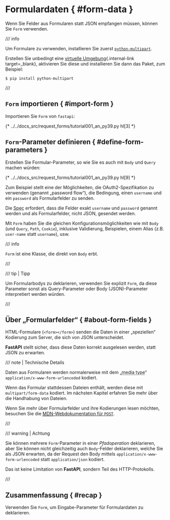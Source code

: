 # Formulardaten { #form-data }

Wenn Sie Felder aus Formularen statt JSON empfangen müssen, können Sie `Form` verwenden.

/// info

Um Formulare zu verwenden, installieren Sie zuerst <a href="https://github.com/Kludex/python-multipart" class="external-link" target="_blank">`python-multipart`</a>.

Erstellen Sie unbedingt eine [virtuelle Umgebung](../virtual-environments.md){.internal-link target=_blank}, aktivieren Sie diese und installieren Sie dann das Paket, zum Beispiel:

```console
$ pip install python-multipart
```

///

## `Form` importieren { #import-form }

Importieren Sie `Form` von `fastapi`:

{* ../../docs_src/request_forms/tutorial001_an_py39.py hl[3] *}

## `Form`-Parameter definieren { #define-form-parameters }

Erstellen Sie Formular-Parameter, so wie Sie es auch mit `Body` und `Query` machen würden:

{* ../../docs_src/request_forms/tutorial001_an_py39.py hl[9] *}

Zum Beispiel stellt eine der Möglichkeiten, die OAuth2-Spezifikation zu verwenden (genannt „password flow“), die Bedingung, einen `username` und ein `password` als Formularfelder zu senden.

Die <abbr title="Spezifikation">Spec</abbr> erfordert, dass die Felder exakt `username` und `password` genannt werden und als Formularfelder, nicht JSON, gesendet werden.

Mit `Form` haben Sie die gleichen Konfigurationsmöglichkeiten wie mit `Body` (und `Query`, `Path`, `Cookie`), inklusive Validierung, Beispielen, einem Alias (z.B. `user-name` statt `username`), usw.

/// info

`Form` ist eine Klasse, die direkt von `Body` erbt.

///

/// tip | Tipp

Um Formularbodys zu deklarieren, verwenden Sie explizit `Form`, da diese Parameter sonst als Query-Parameter oder Body (JSON)-Parameter interpretiert werden würden.

///

## Über „Formularfelder“ { #about-form-fields }

HTML-Formulare (`<form></form>`) senden die Daten in einer „speziellen“ Kodierung zum Server, die sich von JSON unterscheidet.

**FastAPI** stellt sicher, dass diese Daten korrekt ausgelesen werden, statt JSON zu erwarten.

/// note | Technische Details

Daten aus Formularen werden normalerweise mit dem „<abbr title="Medientyp">media type</abbr>“ `application/x-www-form-urlencoded` kodiert.

Wenn das Formular stattdessen Dateien enthält, werden diese mit `multipart/form-data` kodiert. Im nächsten Kapitel erfahren Sie mehr über die Handhabung von Dateien.

Wenn Sie mehr über Formularfelder und ihre Kodierungen lesen möchten, besuchen Sie die <a href="https://developer.mozilla.org/en-US/docs/Web/HTTP/Methods/POST" class="external-link" target="_blank"><abbr title="Mozilla Developer Network">MDN</abbr>-Webdokumentation für <code>POST</code></a>.

///

/// warning | Achtung

Sie können mehrere `Form`-Parameter in einer *Pfadoperation* deklarieren, aber Sie können nicht gleichzeitig auch `Body`-Felder deklarieren, welche Sie als JSON erwarten, da der Request den Body mittels `application/x-www-form-urlencoded` statt `application/json` kodiert.

Das ist keine Limitation von **FastAPI**, sondern Teil des HTTP-Protokolls.

///

## Zusammenfassung { #recap }

Verwenden Sie `Form`, um Eingabe-Parameter für Formulardaten zu deklarieren.
